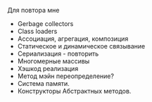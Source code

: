 Для повтора мне
- Gerbage collectors
- Class loaders
- Ассоциация, агрегация, композиция
- Статическое и динамическое связывание
- Сериализация - повторить
- Многомерные массивы
- Хэшкод реализация
- Метод мэйн переопределение?
- Система памяти.
- Конструкторы Абстрактных методов.
